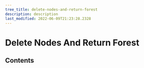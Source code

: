 ```yaml
---
tree_title: delete-nodes-and-return-forest
description: description
last_modified: 2022-06-09T21:23:28.2328
---
```


# Delete Nodes And Return Forest

## Contents
